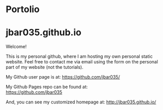 # Portolio
jbar035.github.io
====================

Welcome!

This is my personal github, where I am hosting my own personal static website.
Feel free to contact me via email using the form on the personal part of my website (not the tutorials).

My Github user page is at: 
https://github.com/jbar035/

My Github Pages repo can be found at:  
https://github.com/jbar035

And, you can see my customized homepage at:
http://jbar035.github.io/
